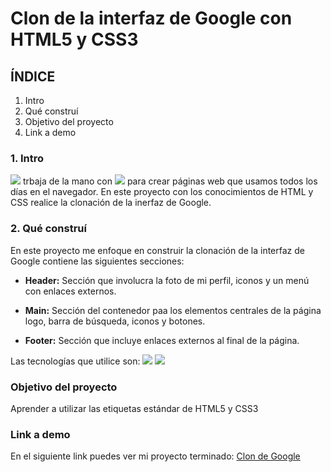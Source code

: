 # Clon de la interfaz de Google con HTML5 y CSS3  

## ÍNDICE
1. Intro
2. Qué construí
3. Objetivo del proyecto
4. Link a demo

### 1. Intro
<img src="https://img.shields.io/badge/HTML5-E34F26?style=for-the-badge&logo=html5&logoColor=white" /> trbaja de la mano con <img src="https://img.shields.io/badge/CSS3-1572B6?style=for-the-badge&logo=css3&logoColor=white" /> para crear páginas web que usamos todos los días en el navegador. En este proyecto con los conocimientos de HTML y CSS realice la clonación de la inerfaz de Google.

### 2. Qué construí
En este proyecto me enfoque en construir la clonación de la interfaz de Google contiene las siguientes secciones: 


- **Header:** Sección que involucra la foto de mi perfil, iconos y un menú con enlaces externos.

- **Main:** Sección del contenedor paa los elementos centrales de la página logo, barra de búsqueda, iconos y botones.

- **Footer:** Sección que incluye enlaces externos al final de la página.

Las tecnologías que utilice son:
<img src="https://img.shields.io/badge/HTML5-E34F26?style=for-the-badge&logo=html5&logoColor=white" />
<img src="https://img.shields.io/badge/CSS3-1572B6?style=for-the-badge&logo=css3&logoColor=white" />

### Objetivo del proyecto
Aprender a utilizar las etiquetas estándar de HTML5 y CSS3

### Link a demo
En el siguiente link puedes ver mi proyecto terminado: [Clon de Google](https://clondegoogle-rose.vercel.app/)
